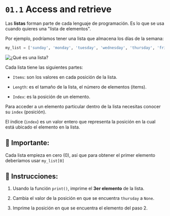 # `01.1` Access and retrieve

Las **listas** forman parte de cada lenguaje de programación. Es lo que se usa cuando quieres una "lista de elementos".

Por ejemplo, podríamos tener una lista que almacena los días de la semana:

```py
my_list = ['sunday', 'monday', 'tuesday', 'wednesday', 'thursday', 'friday', 'saturday']
```

![¿Qué es una lista?](http://i.imgur.com/DbmSOHT.png)

Cada lista tiene las siguientes partes:

- `Items`: son los valores en cada posición de la lista.

- `Length`: es el tamaño de la lista, el número de elementos (items).

- `Index`: es la posición de un elemento.

Para acceder a un elemento particular dentro de la lista necesitas conocer su `index` (posición).

El índice (`index`) es un valor entero que representa la posición en la cual está ubicado el elemento en la lista.

## 🔎 Importante:

Cada lista empieza en cero (0), así que para obtener el primer elemento deberíamos usar `my_list[0]`

## 📝 Instrucciones:

1. Usando la función `print()`, imprime el **3er elemento** de la lista.

2. Cambia el valor de la posición en que se encuentra `thursday` a `None`.

3. Imprime la posición en que se encuentra el elemento del paso 2.

